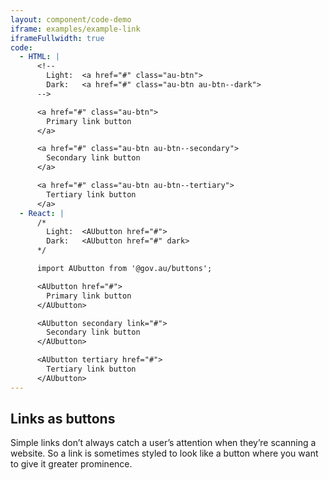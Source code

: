 ```yaml
---
layout: component/code-demo
iframe: examples/example-link
iframeFullwidth: true
code:
  - HTML: |
      <!--
        Light:  <a href="#" class="au-btn">
        Dark:   <a href="#" class="au-btn au-btn--dark">
      -->

      <a href="#" class="au-btn">
        Primary link button
      </a>

      <a href="#" class="au-btn au-btn--secondary">
        Secondary link button
      </a>

      <a href="#" class="au-btn au-btn--tertiary">
        Tertiary link button
      </a>
  - React: |
      /*
        Light:  <AUbutton href="#">
        Dark:   <AUbutton href="#" dark>
      */

      import AUbutton from '@gov.au/buttons';

      <AUbutton href="#">
        Primary link button
      </AUbutton>

      <AUbutton secondary link="#">
        Secondary link button
      </AUbutton>

      <AUbutton tertiary href="#">
        Tertiary link button
      </AUbutton>
---
```

## Links as buttons

Simple links don’t always catch a user’s attention when they’re scanning a website. So a link is sometimes styled to look like a button where you want to give
it greater prominence.
